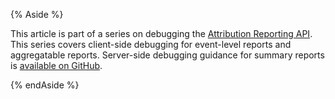 {% Aside %}

This article is part of a series on debugging the [Attribution Reporting API](/docs/privacy-sandbox/attribution-reporting/system-overview/).
This series covers client-side debugging for event-level reports and aggregatable reports. Server-side debugging guidance for summary reports is [available on GitHub](https://github.com/privacysandbox/aggregation-service/blob/main/docs/DEBUGGING.md).

{% endAside %}
